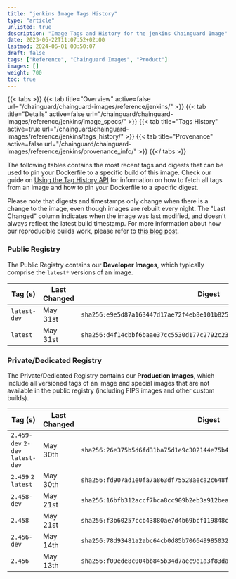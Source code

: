 ```yaml
---
title: "jenkins Image Tags History"
type: "article"
unlisted: true
description: "Image Tags and History for the jenkins Chainguard Image"
date: 2023-06-22T11:07:52+02:00
lastmod: 2024-06-01 00:50:07
draft: false
tags: ["Reference", "Chainguard Images", "Product"]
images: []
weight: 700
toc: true
---
```


{{< tabs >}}
{{< tab title="Overview" active=false url="/chainguard/chainguard-images/reference/jenkins/" >}}
{{< tab title="Details" active=false url="/chainguard/chainguard-images/reference/jenkins/image_specs/" >}}
{{< tab title="Tags History" active=true url="/chainguard/chainguard-images/reference/jenkins/tags_history/" >}}
{{< tab title="Provenance" active=false url="/chainguard/chainguard-images/reference/jenkins/provenance_info/" >}}
{{</ tabs >}}

The following tables contains the most recent tags and digests that can be used to pin your Dockerfile to a specific build of this image. Check our guide on [Using the Tag History API](/chainguard/chainguard-images/using-the-tag-history-api/) for information on how to fetch all tags from an image and how to pin your Dockerfile to a specific digest.

Please note that digests and timestamps only change when there is a change to the image, even though images are rebuilt every night. The "Last Changed" column indicates when the image was last modified, and doesn't always reflect the latest build timestamp. For more information about how our reproducible builds work, please refer to [this blog post](https://www.chainguard.dev/unchained/reproducing-chainguards-reproducible-image-builds).

### Public Registry
The Public Registry contains our **Developer Images**, which typically comprise the `latest*` versions of an image.

| Tag (s)       | Last Changed | Digest                                                                    |
|---------------|--------------|---------------------------------------------------------------------------|
|  `latest-dev` | May 31st     | `sha256:e9e5d87a163447d17ae72f4eb8e101b825d1d1cf4bc508796adc27539da03b4d` |
|  `latest`     | May 31st     | `sha256:d4f14cbbf6baae37cc5530d177c2792c23deeb06ea3600aa2364fa086aa9a774` |


### Private/Dedicated Registry
The Private/Dedicated Registry contains our **Production Images**, which include all versioned tags of an image and special images that are not available in the public registry (including FIPS images and other custom builds).

| Tag (s)                           | Last Changed | Digest                                                                    |
|-----------------------------------|--------------|---------------------------------------------------------------------------|
|  `2.459-dev` `2-dev` `latest-dev` | May 30th     | `sha256:26e375b5d6fd31ba75d1e9c302144e75b4a3e1df7f4421b6785eae2f8d11c575` |
|  `2.459` `2` `latest`             | May 30th     | `sha256:fd907ad1e0fa7a863df75528aeca2c648fb234b3412265c8d0af7c06b08816e2` |
|  `2.458-dev`                      | May 21st     | `sha256:16bfb312accf7bca8cc909b2eb3a912bea1f768531d468649ba58159287c1244` |
|  `2.458`                          | May 21st     | `sha256:f3b60257ccb43880ae7d4b69bcf119848ca8410ff5fbde0645300abeb93251cf` |
|  `2.456-dev`                      | May 14th     | `sha256:78d93481a2abc64cb0d85b70664998503253d03ed0284d1b2b6b702d63daea7d` |
|  `2.456`                          | May 13th     | `sha256:f09ede8c004bb845b34d7aec9e1a3f83daa9e231a1208627bf3f8c6f0ef95b2e` |

